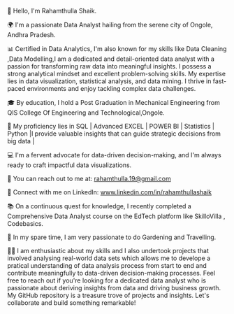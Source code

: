 👋 Hello, I'm Rahamthulla Shaik. 

🌍 I'm a passionate Data Analyst hailing from the serene city of Ongole, Andhra Pradesh.

📊 Certified in Data Analytics, I'm also known for my skills like Data Cleaning ,Data Modelling,I am a dedicated and detail-oriented data analyst with a passion for transforming raw data into meaningful insights. I possess a strong analytical mindset and excellent problem-solving skills. My expertise lies in data visualization, statistical analysis, and data mining. I thrive in fast-paced environments and enjoy tackling complex data challenges.

🎓 By education, I hold a Post Graduation in Mechanical Engineering from QIS College Of Engineering and Technological,Ongole.

💼 My proficiency lies in SQL | Advanced EXCEL | POWER BI | Statistics | Python |I provide valuable insights that can guide strategic decisions from big data |

💻 I'm a fervent advocate for data-driven decision-making, and I'm always ready to craft impactful data visualizations.

📧 You can reach out to me at: rahamthulla.19@gmail.com

🔗 Connect with me on LinkedIn: www.linkedin.com/in/rahamthullashaik

📚 On a continuous quest for knowledge, I recently completed a Comprehensive Data Analyst course on the EdTech platform like SkilloVilla , Codebasics.

📖 In my spare time, I am very passionate to do Gardening and Travelling.

👨‍💻 I am enthusiastic about my skills and I also undertook projects that involved analysing real-world data sets which allows me to develope a pratical understanding of data analysis process from start to end and contribute meaningfully to data-driven decision-making processes. Feel free to reach out if you're looking for a dedicated data analyst who is passionate about deriving insights from data and driving business growth.
My GitHub repository is a treasure trove of projects and insights. Let's collaborate and build something remarkable!

